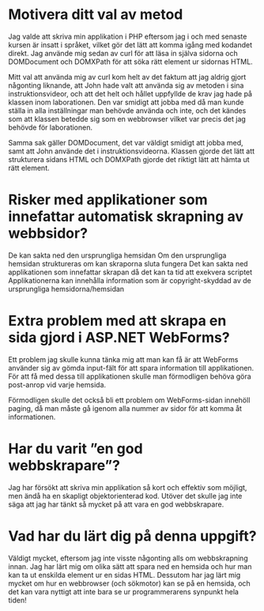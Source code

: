 Motivera ditt val av metod
======================
Jag valde att skriva min applikation i PHP eftersom jag i och med senaste kursen är insatt i språket, vilket gör det lätt att komma igång med kodandet direkt. Jag använde mig sedan av curl för att läsa in själva sidorna och DOMDocument och DOMXPath för att söka rätt element ur sidornas HTML.

Mitt val att använda mig av curl kom helt av det faktum att jag aldrig gjort någonting liknande, att John hade valt att använda sig av metoden i sina instruktionsvideor, och att det helt och hållet uppfyllde de krav jag hade på klassen inom laborationen. Den var smidigt att jobba med då man kunde ställa in alla inställningar man behövde använda och inte, och det kändes som att klassen betedde sig som en webbrowser vilket var precis det jag behövde för laborationen.

Samma sak gäller DOMDocument, det var väldigt smidigt att jobba med, samt att John använde det i instruktionsvideorna. Klassen gjorde det lätt att strukturera sidans HTML och DOMXPath gjorde det riktigt lätt att hämta ut rätt element.

Risker med applikationer som innefattar automatisk skrapning av webbsidor?
=======================
De kan sakta ned den ursprungliga hemsidan
Om den ursprungliga hemsidan struktureras om kan skraporna sluta fungera
Det kan sakta ned applikationen som innefattar skrapan då det kan ta tid att exekvera scriptet
Applikationerna kan innehålla information som är copyright-skyddad av de ursprungliga hemsidorna/hemsidan

Extra problem med att skrapa en sida gjord i ASP.NET WebForms?
=======================
Ett problem jag skulle kunna tänka mig att man kan få är att WebForms använder sig av gömda input-fält för att spara information till applikationen. För att få med dessa till applikationen skulle man förmodligen behöva göra post-anrop vid varje hemsida.

Förmodligen skulle det också bli ett problem om WebForms-sidan innehöll paging, då man måste gå igenom alla nummer av sidor för att komma åt informationen.

Har du varit ”en god webbskrapare”?
========================
Jag har försökt att skriva min applikation så kort och effektiv som möjligt, men ändå ha en skapligt objektorienterad kod. Utöver det skulle jag inte säga att jag har tänkt så mycket på att vara en god webbskrapare.

Vad har du lärt dig på denna uppgift?
========================
Väldigt mycket, eftersom jag inte visste någonting alls om webbskrapning innan. Jag har lärt mig om olika sätt att spara ned en hemsida och hur man kan ta ut enskilda element ur en sidas HTML. Dessutom har jag lärt mig mycket om hur en webbrowser (och sökmotor) kan se på en hemsida, och det kan vara nyttigt att inte bara se ur programmerarens synpunkt hela tiden!

